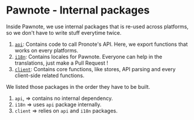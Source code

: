 # Pawnote - Internal packages

Inside Pawnote, we use internal packages that is re-used across platforms, so we don't have to write stuff everytime twice.

1. [`api`](./api/): Contains code to call Pronote's API. Here, we export functions that works on every platforms.
2. [`i18n`](./i18n/): Contains locales for Pawnote. Everyone can help in the translations, just make a Pull Request !
3. [`client`](./client/): Contains core functions, like stores, API parsing and every client-side related functions.

We listed those packages in the order they have to be built.

1. `api`, => contains no internal dependency.
2. `i18n` => uses `api` package internally.
3. `client` => relies on `api` and `i18n` packages.
